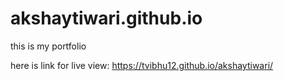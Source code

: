 # akshaytiwari.github.io
this is my portfolio

here is link for live view: https://tvibhu12.github.io/akshaytiwari/
